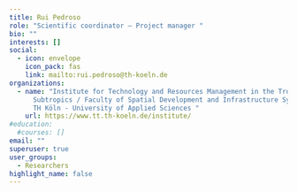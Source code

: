 ```yaml
---
title: Rui Pedroso
role: "Scientific coordinator – Project manager "
bio: ""
interests: []
social:
  - icon: envelope
    icon_pack: fas
    link: mailto:rui.pedroso@th-koeln.de
organizations:
  - name: "Institute for Technology and Resources Management in the Tropics and
      Subtropics / Faculty of Spatial Development and Infrastructure Systems /
      TH Köln - University of Applied Sciences "
    url: https://www.tt.th-koeln.de/institute/
#education:
  #courses: []
email: ""
superuser: true
user_groups:
  - Researchers
highlight_name: false
---
```

